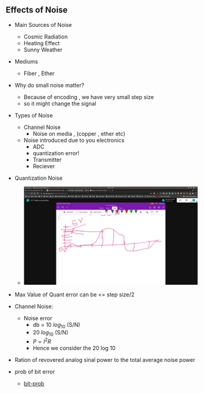 ## Effects of Noise

- Main Sources of Noise
  - Cosmic Radiation
  - Heating Effect
  - Sunny Weather

- Mediums
  - Fiber , Ether

- Why do small noise matter?
  - Because of encoding , we have very small step size
  - so it might change the signal

- Types of Noise
  - Channel Noise
    - Noise on media , (copper , ether etc)
  - Noise introduced due to you electronics
    - ADC 
    - quantization error!
    - Transmitter
    - Reciever

- Quantization Noise
  - ![quant-error](quant-error.jpg)

- Max Value of Quant error can be <= step size/2

- Channel Noise:
  - Noise error
     - db = 10 $log_10$ (S/N)
     - 20 $log_10$ (S/N)
     - $P = I^2 R$
     - Hence we consider the 20 log 10

- Ration of revovered analog sinal power to the total average noise power
- prob of bit error
   - [bit-prob](bit-prob.jpg)
